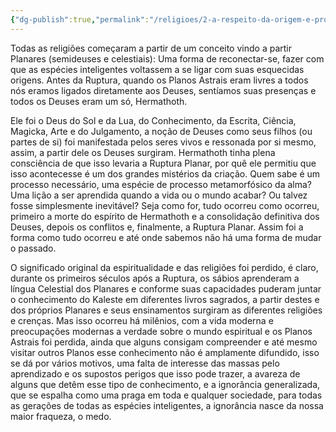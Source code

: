 ```yaml
---
{"dg-publish":true,"permalink":"/religioes/2-a-respeito-da-origem-e-progressao-das-religioes/"}
---
```


Todas as religiões começaram a partir de um conceito vindo a partir Planares (semideuses e celestiais): Uma forma de reconectar-se, fazer com que as espécies inteligentes voltassem a se ligar com suas esquecidas origens. Antes da Ruptura, quando os Planos Astrais eram livres a todos nós eramos ligados diretamente aos Deuses, sentíamos suas presenças e todos os Deuses eram um só, Hermathoth.

Ele foi o Deus do Sol e da Lua, do Conhecimento, da Escrita, Ciência, Magicka, Arte e do Julgamento, a noção de Deuses como seus filhos (ou partes de si) foi manifestada pelos seres vivos e ressonada por si mesmo, assim, a partir dele os Deuses surgiram. Hermathoth tinha plena consciência de que isso levaria a Ruptura Planar, por quê ele permitiu que isso acontecesse é um dos grandes mistérios da criação. Quem sabe é um processo necessário, uma espécie de processo metamorfósico da alma? Uma lição a ser aprendida quando a vida ou o mundo acabar? Ou talvez fosse simplesmente inevitável? Seja como for, tudo ocorreu como ocorreu, primeiro a morte do espírito de Hermathoth e a consolidação definitiva dos Deuses, depois os conflitos e, finalmente, a Ruptura Planar. Assim foi a forma como tudo ocorreu e até onde sabemos não há uma forma de mudar o passado. 

O significado original da espiritualidade e das religiões foi perdido, é claro, durante os primeiros séculos após a Ruptura, os sábios aprenderam a língua Celestial dos Planares e conforme suas capacidades puderam juntar o conhecimento do Kaleste em diferentes livros sagrados, a partir destes e dos próprios Planares e seus ensinamentos surgiram as diferentes religiões e crenças. Mas isso ocorreu há milênios, com a vida moderna e preocupações modernas a verdade sobre o mundo espiritual e os Planos Astrais foi perdida, ainda que alguns consigam compreender e até mesmo visitar outros Planos esse conhecimento não é amplamente difundido, isso se dá por vários motivos, uma falta de interesse das massas pelo aprendizado e os supostos perigos que isso pode trazer, a avareza de alguns que detêm esse tipo de conhecimento, e a ignorância generalizada, que se espalha como uma praga em toda e qualquer sociedade, para todas as gerações de todas as espécies inteligentes, a ignorância nasce da nossa maior fraqueza, o medo. 